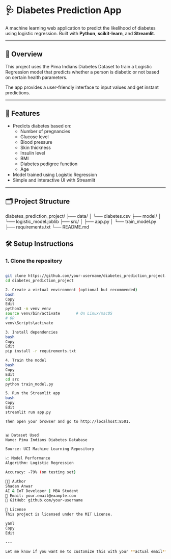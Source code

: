# 🩺 Diabetes Prediction App

A machine learning web application to predict the likelihood of diabetes using logistic regression. Built with **Python**, **scikit-learn**, and **Streamlit**.

---

## 📌 Overview

This project uses the Pima Indians Diabetes Dataset to train a Logistic Regression model that predicts whether a person is diabetic or not based on certain health parameters.

The app provides a user-friendly interface to input values and get instant predictions.

---

## 🚀 Features

- Predicts diabetes based on:
  - Number of pregnancies
  - Glucose level
  - Blood pressure
  - Skin thickness
  - Insulin level
  - BMI
  - Diabetes pedigree function
  - Age
- Model trained using Logistic Regression
- Simple and interactive UI with Streamlit

---

## 🗂️ Project Structure

diabetes_prediction_project/
├── data/
│ └── diabetes.csv
├── model/
│ └── logistic_model.joblib
├── src/
│ ├── app.py
│ └── train_model.py
├── requirements.txt
└── README.md

## 🛠️ Setup Instructions

### 1. Clone the repository

```bash

git clone https://github.com/your-username/diabetes_prediction_project.git
cd diabetes_prediction_project

2. Create a virtual environment (optional but recommended)
bash
Copy
Edit
python3 -m venv venv
source venv/bin/activate       # On Linux/macOS
# OR
venv\Scripts\activate  

3. Install dependencies
bash
Copy
Edit
pip install -r requirements.txt

4. Train the model
bash
Copy
Edit
cd src
python train_model.py

5. Run the Streamlit app
bash
Copy
Edit
streamlit run app.py

Then open your browser and go to http://localhost:8501.


📊 Dataset Used
Name: Pima Indians Diabetes Database

Source: UCI Machine Learning Repository

📈 Model Performance
Algorithm: Logistic Regression

Accuracy: ~79% (on testing set)

👨‍💻 Author
Shadan Anwar
AI & IoT Developer | MBA Student
📧 Email: your.email@example.com
🔗 GitHub: github.com/your-username

📝 License
This project is licensed under the MIT License.

yaml
Copy
Edit

---

Let me know if you want me to customize this with your **actual email**, **GitHub username**, or plan to **deploy it on Streamlit Cloud** – I’ll help you make it more polished.
